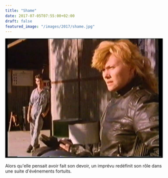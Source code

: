 ```yaml
---
title: "Shame"
date: 2017-07-05T07:55:00+02:00
draft: false
featured_image: "/images/2017/shame.jpg"
---
```


![shame](/images/2017/shame.jpg)

Alors qu'elle pensait avoir fait son devoir, un imprévu redéfinit son rôle dans une suite d'événements fortuits. 